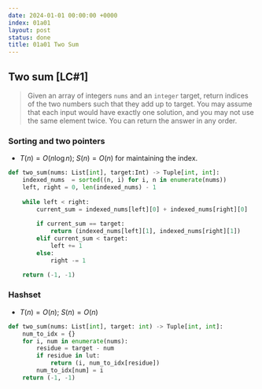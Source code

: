 ```yaml
---
date: 2024-01-01 00:00:00 +0000
index: 01a01
layout: post
status: done
title: 01a01 Two Sum
---
```


## Two sum [LC#1]
> Given an array of integers `nums` and an `integer` target, return indices of the two numbers such that they add up to target. You may assume that each input would have exactly one solution, and you may not use the same element twice. You can return the answer in any order.


### Sorting and two pointers
- $T(n) = O(n \log n)$; $S(n) = O(n)$ for maintaining the index.

```python
def two_sum(nums: List[int], target:Int) -> Tuple[int, int]:
    indexed_nums  = sorted((n, i) for i, n in enumerate(nums))
    left, right = 0, len(indexed_nums) - 1
    
    while left < right:
        current_sum = indexed_nums[left][0] + indexed_nums[right][0]
        
        if current_sum == target:
            return (indexed_nums[left][1], indexed_nums[right][1])
        elif current_sum < target:
            left += 1
        else:
            right -= 1

    return (-1, -1)
```

### Hashset
- $T(n) = O(n)$; $S(n) = O(n)$

```python
def two_sum(nums: List[int], target: int) -> Tuple[int, int]:
    num_to_idx = {}
    for i, num in enumerate(nums):
        residue = target - num
        if residue in lut:
            return (i, num_to_idx[residue])
        num_to_idx[num] = i
    return (-1, -1)
```